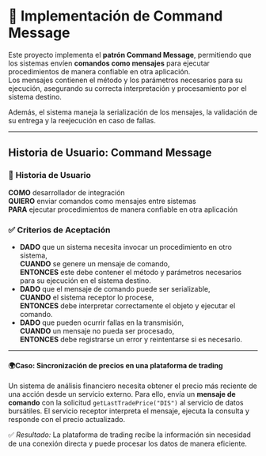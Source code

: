 # 📨 Implementación de Command Message

Este proyecto implementa el **patrón Command Message**, permitiendo que los sistemas envíen **comandos como mensajes** para ejecutar procedimientos de manera confiable en otra aplicación.  
Los mensajes contienen el método y los parámetros necesarios para su ejecución, asegurando su correcta interpretación y procesamiento por el sistema destino.  

Además, el sistema maneja la serialización de los mensajes, la validación de su entrega y la reejecución en caso de fallas.  

---
## Historia de Usuario: Command Message

### 🎯 **Historia de Usuario**
**COMO** desarrollador de integración  
**QUIERO** enviar comandos como mensajes entre sistemas  
**PARA** ejecutar procedimientos de manera confiable en otra aplicación  

### ✅ **Criterios de Aceptación**
- **DADO** que un sistema necesita invocar un procedimiento en otro sistema,  
  **CUANDO** se genere un mensaje de comando,  
  **ENTONCES** este debe contener el método y parámetros necesarios para su ejecución en el sistema destino.  
- **DADO** que el mensaje de comando puede ser serializable,  
  **CUANDO** el sistema receptor lo procese,  
  **ENTONCES** debe interpretar correctamente el objeto y ejecutar el comando.  
- **DADO** que pueden ocurrir fallas en la transmisión,  
  **CUANDO** un mensaje no pueda ser procesado,  
  **ENTONCES** debe registrarse un error y reintentarse si es necesario.  

---

#### 🌍**Caso: Sincronización de precios en una plataforma de trading**
Un sistema de análisis financiero necesita obtener el precio más reciente de una acción desde un servicio externo. Para ello, envía un **mensaje de comando** con la solicitud `getLastTradePrice("DIS")` al servicio de datos bursátiles. El servicio receptor interpreta el mensaje, ejecuta la consulta y responde con el precio actualizado.  

✅ *Resultado:* La plataforma de trading recibe la información sin necesidad de una conexión directa y puede procesar los datos de manera eficiente.
